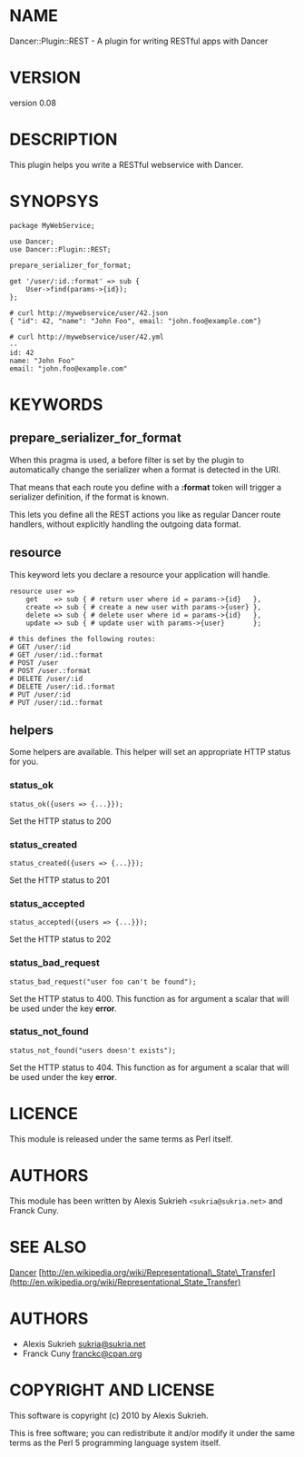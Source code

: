 # NAME

Dancer::Plugin::REST - A plugin for writing RESTful apps with Dancer

# VERSION

version 0.08

# DESCRIPTION

This plugin helps you write a RESTful webservice with Dancer.

# SYNOPSYS

    package MyWebService;

    use Dancer;
    use Dancer::Plugin::REST;

    prepare_serializer_for_format;

    get '/user/:id.:format' => sub {
        User->find(params->{id});
    };

    # curl http://mywebservice/user/42.json
    { "id": 42, "name": "John Foo", email: "john.foo@example.com"}

    # curl http://mywebservice/user/42.yml
    --
    id: 42
    name: "John Foo"
    email: "john.foo@example.com"

# KEYWORDS

## prepare\_serializer\_for\_format

When this pragma is used, a before filter is set by the plugin to automatically
change the serializer when a format is detected in the URI.

That means that each route you define with a __:format__ token will trigger a
serializer definition, if the format is known.

This lets you define all the REST actions you like as regular Dancer route
handlers, without explicitly handling the outgoing data format.

## resource

This keyword lets you declare a resource your application will handle.

    resource user =>
        get    => sub { # return user where id = params->{id}   },
        create => sub { # create a new user with params->{user} },
        delete => sub { # delete user where id = params->{id}   },
        update => sub { # update user with params->{user}       };

    # this defines the following routes:
    # GET /user/:id
    # GET /user/:id.:format
    # POST /user
    # POST /user.:format
    # DELETE /user/:id
    # DELETE /user/:id.:format
    # PUT /user/:id
    # PUT /user/:id.:format

## helpers

Some helpers are available. This helper will set an appropriate HTTP status for you.

### status\_ok

    status_ok({users => {...}});

Set the HTTP status to 200

### status\_created

    status_created({users => {...}});

Set the HTTP status to 201

### status\_accepted

    status_accepted({users => {...}});

Set the HTTP status to 202

### status\_bad\_request

    status_bad_request("user foo can't be found");

Set the HTTP status to 400. This function as for argument a scalar that will be used under the key __error__.

### status\_not\_found

    status_not_found("users doesn't exists");

Set the HTTP status to 404. This function as for argument a scalar that will be used under the key __error__.

# LICENCE

This module is released under the same terms as Perl itself.

# AUTHORS

This module has been written by Alexis Sukrieh `<sukria@sukria.net>` and Franck
Cuny.

# SEE ALSO

[Dancer](https://metacpan.org/pod/Dancer) [http://en.wikipedia.org/wiki/Representational\_State\_Transfer](http://en.wikipedia.org/wiki/Representational_State_Transfer)

# AUTHORS

- Alexis Sukrieh <sukria@sukria.net>
- Franck Cuny <franckc@cpan.org>

# COPYRIGHT AND LICENSE

This software is copyright (c) 2010 by Alexis Sukrieh.

This is free software; you can redistribute it and/or modify it under
the same terms as the Perl 5 programming language system itself.
